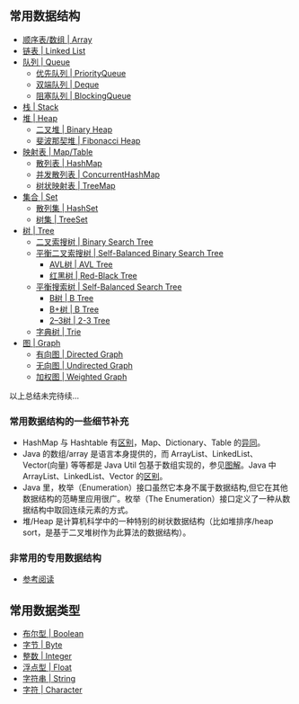 ## 常用数据结构
  
- [顺序表/数组 | Array]()
- [链表 | Linked List]()
- [队列 | Queue]()
  - [优先队列 | PriorityQueue]()
  - [双端队列 | Deque]()
  - [阻塞队列 | BlockingQueue]()
- [栈 | Stack]()
- [堆 | Heap]()
  - [二叉堆 | Binary Heap]()
  - [斐波那契堆 | Fibonacci Heap]()
- [映射表 | Map/Table]()
  - [散列表 | HashMap]()
  - [并发散列表 | ConcurrentHashMap]()
  - [树状映射表 | TreeMap]()
- [集合 | Set]()
  - [散列集 | HashSet]()
  - [树集 | TreeSet]()
- [树 | Tree]()
  - [二叉索搜树 | Binary Search Tree]()
  - [平衡二叉索搜树 | Self-Balanced Binary Search Tree]()
    - [AVL树 | AVL Tree]()
    - [红黑树 | Red-Black Tree]()
  - [平衡搜索树 | Self-Balanced Search Tree]()
    - [B树 | B Tree]()
    - [B+树 | B Tree]()
    - [2–3树 | 2-3 Tree]()
  - [字典树 | Trie]()
- [图 | Graph]()
  - [有向图 | Directed Graph]()
  - [无向图 | Undirected Graph]()
  - [加权图 | Weighted Graph]()
  
  
以上总结未完待续...  
  
### 常用数据结构的一些细节补充
* HashMap 与 Hashtable 有[区别](https://stackoverflow.com/questions/40471/differences-between-hashmap-and-hashtable)，Map、Dictionary、Table 的[异同](https://www.zhihu.com/question/27581780)。
* Java 的数组/array 是语言本身提供的，而 ArrayList、LinkedList、Vector(向量) 等等都是 Java Util 包基于数组实现的，参见[图解](./Java%20Util%20Collections.png)。Java 中 ArrayList、LinkedList、Vector 的[区别](https://www.cnblogs.com/wanlipeng/archive/2010/10/21/1857791.html)。
* Java 里，枚举（Enumeration）接口虽然它本身不属于数据结构,但它在其他数据结构的范畴里应用很广。枚举（The Enumeration）接口定义了一种从数据结构中取回连续元素的方式。
* 堆/Heap 是计算机科学中的一种特别的树状数据结构（比如堆排序/heap sort，是基于二叉堆树作为此算法的数据结构）。  
  
### 非常用的专用数据结构
- [参考阅读](https://stackoverflow.com/questions/500607/what-are-the-lesser-known-but-useful-data-structures)
  
  
  
## 常用数据类型
- [布尔型 | Boolean]()
- [字节 | Byte]()
- [整数 | Integer]()
- [浮点型 | Float]()
- [字符串 | String]()
- [字符 | Character]()
